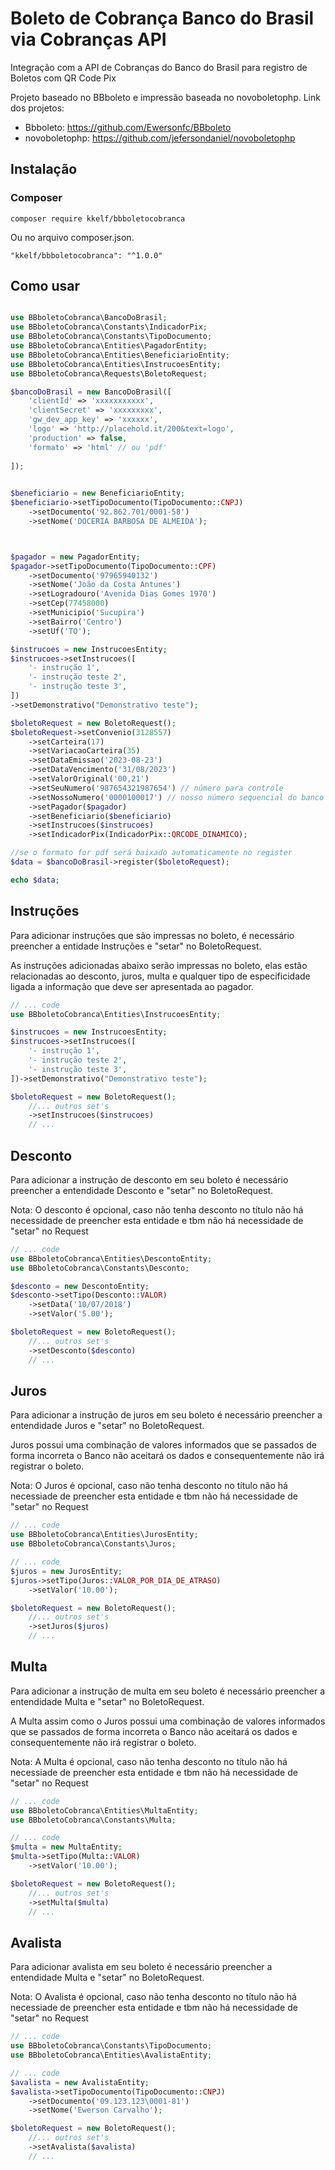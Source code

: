# Boleto de Cobrança Banco do Brasil via Cobranças API 

Integração com a API de Cobranças do Banco do Brasil para registro de Boletos com QR Code Pix

Projeto baseado no BBboleto e impressão baseada no novoboletophp.
Link dos projetos:
* Bbboleto: https://github.com/Ewersonfc/BBboleto
* novoboletophp: https://github.com/jefersondaniel/novoboletophp

## Instalação
### Composer
```
composer require kkelf/bbboletocobranca
```
Ou no arquivo composer.json.

```
"kkelf/bbboletocobranca": "^1.0.0"
```
## Como usar
```php

use BBboletoCobranca\BancoDoBrasil;
use BBboletoCobranca\Constants\IndicadorPix;
use BBboletoCobranca\Constants\TipoDocumento;
use BBboletoCobranca\Entities\PagadorEntity;
use BBboletoCobranca\Entities\BeneficiarioEntity;
use BBboletoCobranca\Entities\InstrucoesEntity;
use BBboletoCobranca\Requests\BoletoRequest;

$bancoDoBrasil = new BancoDoBrasil([
	'clientId' => 'xxxxxxxxxxx',
	'clientSecret' => 'xxxxxxxxx',
	'gw_dev_app_key' => 'xxxxxx',
	'logo' => 'http://placehold.it/200&text=logo',
	'production' => false,
	'formato' => 'html' // ou 'pdf'
	
]);

	
$beneficiario = new BeneficiarioEntity;
$beneficiario->setTipoDocumento(TipoDocumento::CNPJ)
	->setDocumento('92.862.701/0001-58')
	->setNome('DOCERIA BARBOSA DE ALMEIDA');



$pagador = new PagadorEntity;
$pagador->setTipoDocumento(TipoDocumento::CPF)
	->setDocumento('97965940132')
	->setNome('João da Costa Antunes')
	->setLogradouro('Avenida Dias Gomes 1970')
	->setCep(77458000)
	->setMunicipio('Sucupira')
	->setBairro('Centro')
	->setUf('TO');

$instrucoes = new InstrucoesEntity;
$instrucoes->setInstrucoes([
	'- instrução 1',
	'- instrução teste 2',
	'- instrução teste 3',
])
->setDemonstrativo("Demonstrativo teste");

$boletoRequest = new BoletoRequest();
$boletoRequest->setConvenio(3128557)
	->setCarteira(17) 
	->setVariacaoCarteira(35) 
	->setDataEmissao('2023-08-23') 
	->setDataVencimento('31/08/2023') 
	->setValorOriginal('00,21') 
	->setSeuNumero('987654321987654') // número para controle
	->setNossoNumero('0000100017') // nosso número sequencial do banco
	->setPagador($pagador)
	->setBeneficiario($beneficiario)
	->setInstrucoes($instrucoes)
	->setIndicadorPix(IndicadorPix::QRCODE_DINAMICO);

//se o formato for pdf será baixado automaticamente no register
$data = $bancoDoBrasil->register($boletoRequest);

echo $data;

```
## Instruções

Para adicionar instruções que são impressas no boleto, é necessário preencher a entidade Instruções e "setar" no BoletoRequest.

As instruções adicionadas abaixo serão impressas no boleto, elas estão relacionadas ao desconto, juros, multa e qualquer tipo de especificidade ligada a informação que deve ser apresentada ao pagador.
```php
// ... code
use BBboletoCobranca\Entities\InstrucoesEntity;

$instrucoes = new InstrucoesEntity;
$instrucoes->setInstrucoes([
	'- instrução 1',
	'- instrução teste 2',
	'- instrução teste 3',
])->setDemonstrativo("Demonstrativo teste");

$boletoRequest = new BoletoRequest();
	//... outros set's
	->setInstrucoes($instrucoes)
	// ... 

```

## Desconto
Para adicionar a instrução de desconto em seu boleto é necessário preencher a entendidade Desconto e "setar" no BoletoRequest.

Nota: O desconto é opcional, caso não tenha desconto no título não há necessidade de preencher esta entidade e tbm não há necessidade de "setar" no Request

```php
// ... code
use BBboletoCobranca\Entities\DescontoEntity;
use BBboletoCobranca\Constants\Desconto;

$desconto = new DescontoEntity;
$desconto->setTipo(Desconto::VALOR)
	->setData('10/07/2018')
	->setValor('5.00');

$boletoRequest = new BoletoRequest();
	//... outros set's
	->setDesconto($desconto)
	// ... 
```

## Juros
Para adicionar a instrução de juros em seu boleto é necessário preencher a entendidade Juros e "setar" no BoletoRequest.

Juros possui uma combinação de valores informados que se passados de forma incorreta o Banco não aceitará os dados e consequentemente não irá registrar o boleto.

Nota: O Juros é opcional, caso não tenha desconto no título não há necessiade de preencher esta entidade e tbm não há necessidade de "setar" no Request

```php
// ... code
use BBboletoCobranca\Entities\JurosEntity;
use BBboletoCobranca\Constants\Juros;

// ... code 
$juros = new JurosEntity;
$juros->setTipo(Juros::VALOR_POR_DIA_DE_ATRASO)
	->setValor('10.00');

$boletoRequest = new BoletoRequest();
	//... outros set's
	->setJuros($juros)
	// ... 
```
## Multa
Para adicionar a instrução de multa em seu boleto é necessário preencher a entendidade Multa e "setar" no BoletoRequest.

A Multa assim como o Juros possui uma combinação de valores informados que se passados de forma incorreta o Banco não aceitará os dados e consequentemente não irá registrar o boleto.

Nota: A Multa é opcional, caso não tenha desconto no título não há necessiade de preencher esta entidade e tbm não há necessidade de "setar" no Request

```php
// ... code
use BBboletoCobranca\Entities\MultaEntity;
use BBboletoCobranca\Constants\Multa;

// ... code 
$multa = new MultaEntity;
$multa->setTipo(Multa::VALOR)
	->setValor('10.00');

$boletoRequest = new BoletoRequest();
	//... outros set's
	->setMulta($multa)
	// ... 
```

## Avalista
Para adicionar avalista em seu boleto é necessário preencher a entendidade Multa e "setar" no BoletoRequest.

Nota: O Avalista é opcional, caso não tenha desconto no título não há necessiade de preencher esta entidade e tbm não há necessidade de "setar" no Request

```php
// ... code
use BBboletoCobranca\Constants\TipoDocumento;
use BBboletoCobranca\Entities\AvalistaEntity;

// ... code 
$avalista = new AvalistaEntity;
$avalista->setTipoDocumento(TipoDocumento::CNPJ)
	->setDocumento('09.123.123\0001-81')
	->setNome('Ewerson Carvalho');

$boletoRequest = new BoletoRequest();
	//... outros set's
	->setAvalista($avalista)
	// ... 
```
